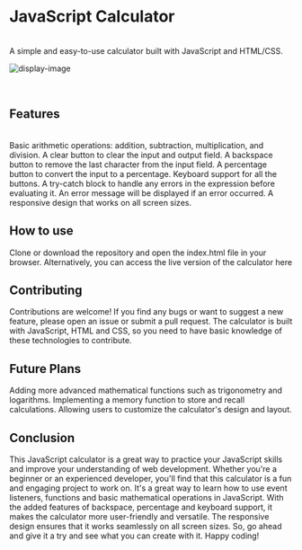 <h1>JavaScript Calculator</h1><br>
A simple and easy-to-use calculator built with JavaScript and HTML/CSS.

![display-image](https://user-images.githubusercontent.com/86278623/214121433-b51f6e8f-03ec-40f5-b336-721e37445a0a.png)

<br>

<h2>Features</h2>
<br>
Basic arithmetic operations: addition, subtraction, multiplication, and division.
A clear button to clear the input and output field.
A backspace button to remove the last character from the input field.
A percentage button to convert the input to a percentage.
Keyboard support for all the buttons.
A try-catch block to handle any errors in the expression before evaluating it.
An error message will be displayed if an error occurred.
A responsive design that works on all screen sizes.
<br>
<h2>How to use</h2>
Clone or download the repository and open the index.html file in your browser.
Alternatively, you can access the live version of the calculator here
<br>
<h2>Contributing</h2>
Contributions are welcome! If you find any bugs or want to suggest a new feature, please open an issue or submit a pull request.
The calculator is built with JavaScript, HTML and CSS, so you need to have basic knowledge of these technologies to contribute.
<br>
<h2>Future Plans</h2>
Adding more advanced mathematical functions such as trigonometry and logarithms.
Implementing a memory function to store and recall calculations.
Allowing users to customize the calculator's design and layout.

<br>
<h2>Conclusion</h2>
This JavaScript calculator is a great way to practice your JavaScript skills and improve your understanding of web development. Whether you're a beginner or an experienced developer, you'll find that this calculator is a fun and engaging project to work on. It's a great way to learn how to use event listeners, functions and basic mathematical operations in JavaScript. With the added features of backspace, percentage and keyboard support, it makes the calculator more user-friendly and versatile. The responsive design ensures that it works seamlessly on all screen sizes. So, go ahead and give it a try and see what you can create with it. Happy coding!


